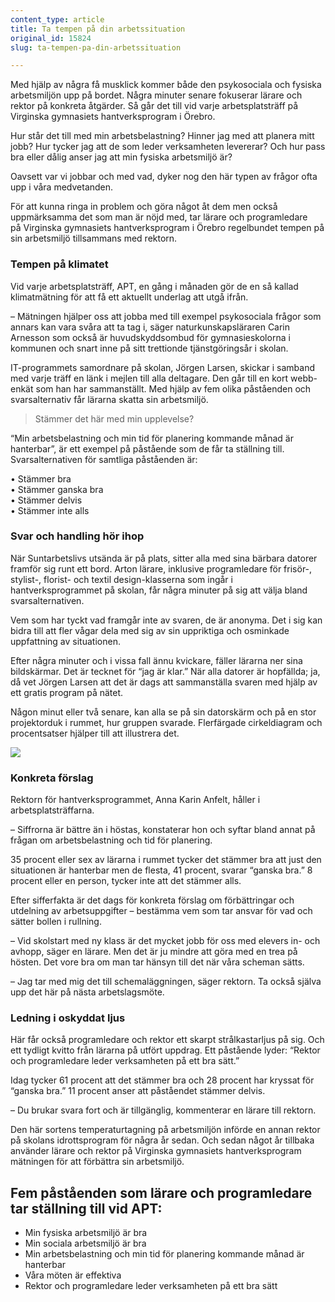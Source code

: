 ```yaml
---
content_type: article
title: Ta tempen på din arbetssituation
original_id: 15824
slug: ta-tempen-pa-din-arbetssituation

---
```


Med hjälp av några få musklick kommer både den psykosociala och fysiska arbetsmiljön upp på bordet. Några minuter senare fokuserar lärare och rektor på konkreta åtgärder. Så går det till vid varje arbetsplatsträff på Virginska gymnasiets hantverksprogram i Örebro.

Hur står det till med min arbetsbelastning? Hinner jag med att planera mitt jobb? Hur tycker jag att de som leder verksamheten levererar? Och hur pass bra eller dålig anser jag att min fysiska arbetsmiljö är?

Oavsett var vi jobbar och med vad, dyker nog den här typen av frågor ofta upp i våra medvetanden.

För att kunna ringa in problem och göra något åt dem men också uppmärksamma det som man är nöjd med, tar lärare och programledare på Virginska gymnasiets hantverksprogram i Örebro regelbundet tempen på sin arbetsmiljö tillsammans med rektorn.

### Tempen på klimatet

Vid varje arbetsplatsträff, APT, en gång i månaden gör de en så kallad klimatmätning för att få ett aktuellt underlag att utgå ifrån.

– Mätningen hjälper oss att jobba med till exempel psykosociala frågor som annars kan vara svåra att ta tag i, säger naturkunskapsläraren Carin Arnesson som också är huvudskyddsombud för gymnasieskolorna i kommunen och snart inne på sitt trettionde tjänstgöringsår i skolan.

IT-programmets samordnare på skolan, Jörgen Larsen, skickar i samband med varje träff en länk i mejlen till alla deltagare. Den går till en kort webb-enkät som han har sammanställt. Med hjälp av fem olika påståenden och svarsalternativ får lärarna skatta sin arbetsmiljö.

> Stämmer det här med min upplevelse?

“Min arbetsbelastning och min tid för planering kommande månad är hanterbar”, är ett exempel på påstående som de får ta ställning till. Svarsalternativen för samtliga påståenden är:

• Stämmer bra  
• Stämmer ganska bra  
• Stämmer delvis  
• Stämmer inte alls

### Svar och handling hör ihop

När Suntarbetslivs utsända är på plats, sitter alla med sina bärbara datorer framför sig runt ett bord. Arton lärare, inklusive programledare för frisör-, stylist-, florist- och textil design-klasserna som ingår i hantverksprogrammet på skolan, får några minuter på sig att välja bland svarsalternativen.

Vem som har tyckt vad framgår inte av svaren, de är anonyma. Det i sig kan bidra till att fler vågar dela med sig av sin uppriktiga och osminkade uppfattning av situationen.

Efter några minuter och i vissa fall ännu kvickare, fäller lärarna ner sina bildskärmar. Det är tecknet för “jag är klar.” När alla datorer är hopfällda; ja, då vet Jörgen Larsen att det är dags att sammanställa svaren med hjälp av ett gratis program på nätet.

Någon minut eller två senare, kan alla se på sin datorskärm och på en stor projektorduk i rummet, hur gruppen svarade. Flerfärgade cirkeldiagram och procentsatser hjälper till att illustrera det.

![](https://www.suntarbetsliv.se/wp-content/uploads/2015/02/aptvirginska-1.jpg)

### Konkreta förslag

Rektorn för hantverksprogrammet, Anna Karin Anfelt, håller i arbetsplatsträffarna.

– Siffrorna är bättre än i höstas, konstaterar hon och syftar bland annat på frågan om arbetsbelastning och tid för planering.

35 procent eller sex av lärarna i rummet tycker det stämmer bra att just den situationen är hanterbar men de flesta, 41 procent, svarar “ganska bra.” 8 procent eller en person, tycker inte att det stämmer alls.

Efter sifferfakta är det dags för konkreta förslag om förbättringar och utdelning av arbetsuppgifter – bestämma vem som tar ansvar för vad och sätter bollen i rullning.

– Vid skolstart med ny klass är det mycket jobb för oss med elevers in- och avhopp, säger en lärare. Men det är ju mindre att göra med en trea på hösten. Det vore bra om man tar hänsyn till det när våra scheman sätts.

– Jag tar med mig det till schemaläggningen, säger rektorn. Ta också själva upp det här på nästa arbetslagsmöte.

### Ledning i oskyddat ljus

Här får också programledare och rektor ett skarpt strålkastarljus på sig. Och ett tydligt kvitto från lärarna på utfört uppdrag. Ett påstående lyder: “Rektor och programledare leder verksamheten på ett bra sätt.”

Idag tycker 61 procent att det stämmer bra och 28 procent har kryssat för “ganska bra.” 11 procent anser att påståendet stämmer delvis.

– Du brukar svara fort och är tillgänglig, kommenterar en lärare till rektorn.

Den här sortens temperaturtagning på arbetsmiljön införde en annan rektor på skolans idrottsprogram för några år sedan. Och sedan något år tillbaka använder lärare och rektor på Virginska gymnasiets hantverksprogram mätningen för att förbättra sin arbetsmiljö.

Fem påståenden som lärare och programledare  
tar ställning till vid APT:
-------------------------------------------------------------------------

*   Min fysiska arbetsmiljö är bra
*   Min sociala arbetsmiljö är bra
*   Min arbetsbelastning och min tid för planering kommande månad är hanterbar
*   Våra möten är effektiva
*   Rektor och programledare leder verksamheten på ett bra sätt

